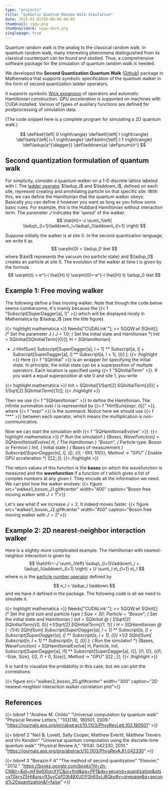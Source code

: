 ```yaml
---
type: "projects"
title: "Symbolic Quantum Random Walk Simulation"
date: 2015-01-01T00:00:00-00:00
thumbnail: sqqw.png
thumbnaildark: sqqw-dark.png
singlepage: true
---
```


Quantum random walk is the analog to the classical random walk. In quantum random walk, many interesting phenomena distinguished from its classical counterpart can be found and studied. Thus, a comprehensive software package for the simulation of quantum random walk is needed.

We developed the **Second Quantization Quantum Walk** ([Github](https://github.com/yuluyan/SQQW)) package in Mathematica that supports symbolic specification of the quantum walker in the form of second quantization ladder operators.

It supports symbolic [Wick expansion](https://en.wikipedia.org/wiki/Wick%27s_theorem) of operators and automatic Hamiltonian construction. *GPU acceleration* is supported on machines with CUDA installed. Various of types of auxiliary functions are defined for postprocessing of simulation data.

(The code snippet here is a complete program for simulating a 2D quantum walk.)
<!--more--> 
$$
\def\ket{\left| 0 \right\rangle}
\def\ketl{\left| l \right\rangle}
\def\ketlp{\left| l+1 \right\rangle}
\def\ketlm{\left| l-1 \right\rangle}
\def\ladup{a^{\dagger}}
\def\laddown{a}
\def\pnum{n^}
$$

## Second quantization formulation of quantum walk
For simplicity, consider a quantum walker on a 1-D discrete lattice labeled with $l$.
The [ladder operator](https://en.wikipedia.org/wiki/Ladder_operator) $\ladup_l$ and $\laddown_l$, defined on each site, represent creating and annihilating particle on that specific site. With this, we can define the Hamiltonian that the quantum walker obeys. Basically you can define it however you want as long as you follow some basic rules. For example, this is the Hubbard Hamiltonian without interaction term. The parameter $J$ indicates the *'speed'* of the walker.
$$
\hat{H}=-J \sum\_l\left( \ladup\_{l+1}\laddown\_l+\ladup\_l\laddown\_{l+1} \right)
$$

Suppose initially the walker is at site $0$. In the second quantization language, we write it as
$$
\varphi(0) = \ladup_0 \ket
$$
where $\ket$ represents the vacuum (no particle state) and $\ladup_0$ creates an particle at site $0$.
The evolution of the walker at time $t$ is given by the formula
$$
\varphi(t) = e^{-i \hat{H} t} \varphi(0)= e^{-i \hat{H} t} \ladup_0 \ket
$$

## Example 1: Free moving walker

The following define a free moving walker. Note that though the code below seems cumbersome, it's mainly because the {{< f "Subscript[SuperDagger[a], l]" >}} which will be displayed nicely in <span class="mma">Mathematica</span> by $\ladup_l$ (see the title figure).

{{< highlight mathematica >}}
Needs["CUDALink`"];
<< SQQW.wl
SQInit[];
(* Set the parameter J *)
J = 1.0;
(* Set the initial state and Hamiltonian *)
Init = SQInitial[SQInitialTerm[{0}]];
H = SQHamiltonian[
  - J HInfSum[
    Subscript[SuperDagger[a], l + 1] ** Subscript[a, l] + 
    Subscript[SuperDagger[a], l] ** Subscript[a, l + 1],
  {l}] 
];
{{< /highlight >}}
Here {{< f "SQInitial" >}} is an wrapper for specifying the initial state. In principle, the initial state can be a superposition of multiple operators. Each location is specified using {{< f "SQInitialTerm" >}}. If you want a equal superposition at site $0$ and site $1$, you write

{{< highlight mathematica >}}
Init = SQInitial[1/Sqrt[2] SQInitialTerm[{0}] + 1/Sqrt[2] SQInitialTerm[{1}]];
{{< /highlight >}}

Then we use {{< f "SQHamiltonian" >}} to define the Hamiltonian. The infinite summation over $l$ is represented by {{< f "HInfSum[expr, {l}]" >}}, where {{< f "expr" >}} is the summand. Notice here we should use {{< f "**" >}} between each operator, which means the multiplication is non-communicative.

Now we can start the simulation with {{< f "SQHamiltonialEvolve" >}}. 
{{< highlight mathematica >}}
(* Run the simulator! *)
{Bases, WaveFunction} = 
  SQHamiltonialEvolve[
    H, (* The Hamiltonian *)
    "Boson", (* Particle type: Boson or Fermion *)
    Init, (* Initial state *)
    (* Bases of measurement *)
    Subscript[SuperDagger[a], l], {l}, {{l, -100, 100}}, 
    Method -> "GPU" (* Enable GPU acceleration *)
  ][[2;;]];
{{< /highlight >}}

The return values of this function is the **bases** on which the wavefunction is measured and the **wavefunction** if a function of $t$ which gives a list of complex numbers at any given $t$. They encode all the information we need. We can plot how the walker evolves:
{{< figure src="walkex1_boson_J1.gif#center" width="400" caption="Boson free moving walker with $J=1$">}}

Let's see what if we increase $J=2$. It indeed moves faster.
{{< figure src="walkex1_boson_J2.gif#center" width="400" caption="Boson free moving walker with $J=2$">}}

## Example 2: 2D nearest-neighbor interaction walker

Here is a slightly more complicated example. The Hamiltonian with nearest-neighbor interaction is given by
$$
\hat{H}=-J \sum\_l\left( \ladup\_{l+1}\laddown\_l + \ladup\_l\laddown\_{l+1} \right) + U \sum\_l n\_{l+1} n\_l
$$
where $n_l$ is the [particle number operator](https://en.wikipedia.org/wiki/Particle_number_operator) defined by
$$
n_l = \ladup_l \laddown
$$
and we have it defined in the package. The following code is all we need to simulate it.

{{< highlight mathematica >}}
Needs["CUDALink`"];
<< SQQW.wl
SQInit[];
(* Set the grid size and particle type *)
Size = 30; Particle = "Boson";
(* Set the initial state and Hamiltonian *)
Init = SQInitial @ (
  1/Sqrt[2] SQInitialTerm[{0, 0}]
 +1/Sqrt[2] SQInitialTerm[{1, 1}]
)
H = SQHamiltonian @ (
    -(1/4) SQInfSum[
      Subscript[SuperDagger[a], l + 1] ** Subscript[a, l] + 
      Subscript[SuperDagger[a], l] ** Subscript[a, l + 1], {l}]
    +1/2 SQInfSum[
      Subscript[n, l + 1] ** Subscript[n, l], {l}]
    );
(* Run the simulator! *)
{Bases, WaveFunction} =
  SQHamiltonialEvolve[
    H, Particle, Init, 
    Subscript[SuperDagger[a], l1] ** Subscript[SuperDagger[a], l2],
    {l1, l2}, {{l1, -Size, Size}, {l2, l1 + 0, Size}},
    Method -> "GPU"
   ][[2 ;;]];
{{< /highlight >}}

It is hard to visualize the probability in this case, but we can plot the correlations:

{{< figure src="walkex2_boson_2D.gif#center" width="300" caption="2D nearest-neighbor interaction walker correlation plot">}}



## References

{{< bibref 1 "Andrew M. Childs" "Universal computation by quantum walk" "Physical Review Letters," "102(18), 180501, 2009." "https://journals.aps.org/prl/abstract/10.1103/PhysRevLett.102.180501" >}}

{{< bibref 2 "Neil B. Lovett, Sally Cooper, Matthew Everitt, Matthew Trevers and Viv Kendon" "Universal quantum computation using the discrete-time quantum walk" "Physical Review A," "81(4): 042330, 2010." "https://journals.aps.org/pra/abstract/10.1103/PhysRevA.81.042330" >}}

{{< bibref 3 "Berazin F A" "The method of second quantization" "Elsevier," "2012." "https://books.google.com/books?hl=zh-CN&lr=&id=mF6e6XlqnXYC&oi=fnd&pg=PP1&dq=second+quantization&ots=vT0kryZ5Ht&sig=R3uyCpfD3t48XUOY0h6SyLjBQks#v=onepage&q=second%20quantization&f=false" >}}
